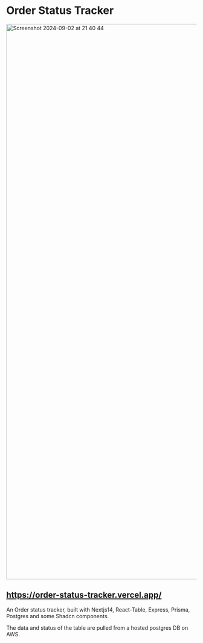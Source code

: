 # Order Status Tracker
<img width="1470" alt="Screenshot 2024-09-02 at 21 40 44" src="https://github.com/user-attachments/assets/751b5c1f-d0e9-41c3-b483-342783bdfde3">

## https://order-status-tracker.vercel.app/

An Order status tracker, built with Nextjs14, React-Table, Express, Prisma, Postgres and some Shadcn components.

The data and status of the table are pulled from a hosted postgres DB on AWS.
